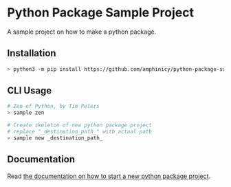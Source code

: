 # Python Package Sample Project

A sample project on how to make a python package. 

## Installation

```bash
> python3 -m pip install https://github.com/amphinicy/python-package-sample-project/archive/master.zip
```

## CLI Usage

```bash
# Zen of Python, by Tim Peters
> sample zen

# Create skeleton of new python package project
# replace "_destination_path_" with actual path
> sample new _destination_path_
```

## Documentation

Read [the documentation on how to start a new python package project](https://pm.amphinicy.com/confluence/display/AT/Creating+Python+Library+Repository).
